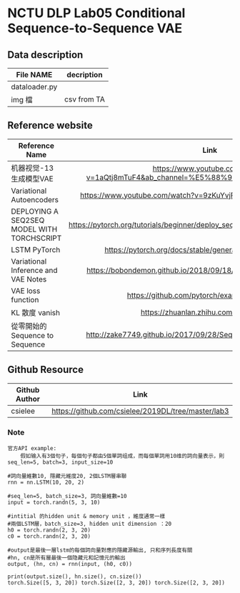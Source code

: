 # NCTU DLP Lab05 Conditional Sequence-to-Sequence VAE

## Data description

| File NAME                                              | decription                  |
| -------------------------------------------------------|:---------------------------:|
| dataloader.py                                          |                             |
| img 檔                                                 |csv from TA                  |


## Reference website
|  Reference Name                                  | Link             |
| -------------------------------------------------|:-------------------------------------------------------------------------------------:|
|   机器视觉-13 生成模型VAE                        | https://www.youtube.com/watch?v=1aQtj8mTuF4&ab_channel=%E5%88%98%E5%85%88%E7%94%9F    |
|   Variational Autoencoders                       | https://www.youtube.com/watch?v=9zKuYvjFFS8&ab_channel=ArxivInsights                  |
|   DEPLOYING A SEQ2SEQ MODEL WITH TORCHSCRIPT     | https://pytorch.org/tutorials/beginner/deploy_seq2seq_hybrid_frontend_tutorial.html   |
|   LSTM PyTorch                                   | https://pytorch.org/docs/stable/generated/torch.nn.LSTM.html                          |
|   Variational Inference and VAE Notes            | https://bobondemon.github.io/2018/09/18/Variational-Inference-Notes/                  |
|   VAE loss function                              | https://github.com/pytorch/examples/issues/294                                        |
|   KL 散度 vanish                                 | https://zhuanlan.zhihu.com/p/64071467                                                 |
|   從零開始的 Sequence to Sequence                | http://zake7749.github.io/2017/09/28/Sequence-to-Sequence-tutorial/                   |


##  Github Resource
|  Github Author                  | Link             |
| --------------------------------|:---------------------------------------------------------:|
|   csielee                       | https://github.com/csielee/2019DL/tree/master/lab3        |

### Note
	官方API example:
		假如输入有3個句子，每個句子都由5個單詞组成，而每個單詞用10维的詞向量表示，則seq_len=5, batch=3, input_size=10
	
	#詞向量維數10, 隱藏元維度20, 2個LSTM層串聯
	rnn = nn.LSTM(10, 20, 2)
	
	#seq_len=5, batch_size=3, 詞向量維數=10
	input = torch.randn(5, 3, 10)
	
	#intitial 的hidden unit & memory unit ，維度通常一樣
	#兩個LSTM層，batch_size=3, hidden unit dimension ：20
	h0 = torch.randn(2, 3, 20)
	c0 = torch.randn(2, 3, 20)
	
	#output是最後一層lstm的每個詞向量對應的隱藏源輸出, 只和序列長度有關
	#hn, cn是所有層最後一個隐藏元和記憶元的輸出
	output, (hn, cn) = rnn(input, (h0, c0))
	
	print(output.size(), hn.size(), cn.size())
	torch.Size([5, 3, 20]) torch.Size([2, 3, 20]) torch.Size([2, 3, 20])
